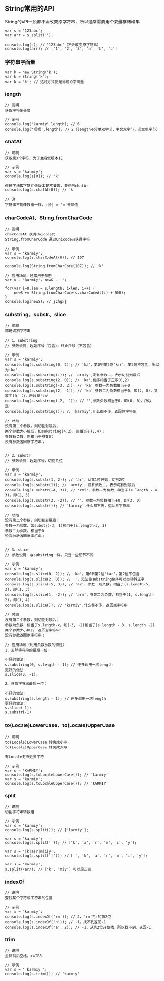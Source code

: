 ## String常用的API

String的API一般都不会改变原字符串，所以通常需要用个变量存储结果

    var s = '123abc';
    var arr = s.split('');
   
    console.log(s); // '123abc'（不会改变原字符串）
    console.log(arr); // ['1', '2', '3', 'a', 'b', 'c']
    
### 字符串字面量

    var k = new String('k');
    var k = String('k');
    var k = 'k'; // 这种方式便是常说的字面量
    
### length
    
    // 说明
    获取字符串长度
    
    // 示例
    console.log('karmiy'.length); // 6
    console.log('嗯嗯'.length); // 2（length不分单双字节，中文双字节、英文单字节）
    
### chatAt

    // 说明
    获取第X个字符，为了兼容低版本IE
    
    // 示例
    var s = 'karmiy';
    console.log(s[0]); // 'k'
    
    但是下标取字符在低版本IE不兼容，要使用chatAt
    console.log(s.chatAt(0)); // 'k'
    
    // 注
    字符串不能像数组一样，s[0] = 'm'来赋值
    
### charCodeAt、String.fromCharCode

    // 说明
    charCodeAt 获得Unicode码
    String.fromCharCode 通过Unicode码获得字符
    
    // 示例
    var s = 'karmiy';
    console.log(s.charCodeAt(0)); // 107
    
    console.log(String.fromCharCode(107)); // 'k'
    
    // 应用场景，通常用于加密
    var s = 'karmiy', newS = '';
    
    for(var i=0,len = s.length; i<len; i++) {
        newS += String.fromCharCode(s.charCodeAt(i) + 500);
    }
    console.log(newS); // ɟɕɦɡɝɭ
    
### substring、substr、slice

    // 说明
    都是切割字符串
    
    // 1、substring
    // 参数说明：起始序号（包含），终止序号（不包含）
    
    // 示例
    var s = 'karmiy';
    console.log(s.substring(0, 2)); // 'ka'，第0到第2位'kar'，第2位不包含，所以为'ka'
    console.log(s.substring(1)); // 'armiy',没有参数二，表示切割到最后
    console.log(s.substring(2, 0)); // 'ka',倒序相当于正序(0,2)
    console.log(s.substring(-3, 2)); // 'ka',参数一为负数相当于0
    console.log(s.substring(2, -1)); // 'ka',参数二为负数相当于0，即(2, 0)，又等于(0, 2)，所以是'ka'
    console.log(s.substring(-2, -1)); // '',参数负数相当于0，即(0, 0)，所以是''
    console.log(s.substring()); // 'karmiy',什么都不传，返回原字符串
    
    // 总结
    没有第二个参数，则切割到最后；
    两个参数大小相反，如substring(4,2)，则相当于(2,4)；
    参数有负数，则相当于参数0；
    没有参数返回原字符串；
    
    
    // 2、substr
    // 参数说明：起始序号，切割几位
    
    // 示例
    var s = 'karmiy';
    console.log(s.substr(1, 2)); // 'ar'，从第1位开始，切割2位
    console.log(s.substr(1)); // 'armiy'，没有参数二，表示切割到最后
    console.log(s.substr(-4, 3)); // 'rmi'，参数一为负数，相当于(s.length - 4, 3)，即(2, 3)
    console.log(s.substr(3, -2)); // ''，参数一为负数相当于0，即(3, 0)
    console.log(s.substr()); // 'karmiy',什么都不传，返回原字符串
    
    // 总结
    没有第二个参数，则切割到最后；
    参数一为负数，如substr(-3, 1)相当于(s.length-3, 1)
    参数二为负数，相当于0
    没有参数返回原字符串；
    
    
    // 3、slice
    // 参数说明：与substring一样，只是一些细节不同
    
    // 示例
    var s = 'karmiy';
    console.log(s.slice(0, 2)); // 'ka'，第0到第2位'kar'，第2位不包含
    console.log(s.slice(2, 0)); // ''，无法像substring倒序可以自动转正序
    console.log(s.slice(-5, 3)); // 'ar'，参数一为负数，相当于(s.length-5, 3)，即(1, 3)
    console.log(s.slice(1, -2)); // 'arm'，参数二为负数，相当于(1, s.length-2)，即(1, 4)
    console.log(s.slice()); // 'karmiy',什么都不传，返回原字符串
    
    // 总结
    没有第二个参数，则切割到最后；
    参数为负数，相当于s.length-x，如(-3, -2)相当于(s.length - 3, s.length -2)
    两个参数大小相反，返回空字符串''
    没有参数返回原字符串；
    
    // 应用场景（利用负数参数的特性）
    1、去除字符串的最后一位：
    
    不好的做法：
    s.substring(0, s.length - 1); // 还多调用一次length
    更好的做法：
    s.slice(0, -1);
    
    2、获取字符串最后一位：
    
    不好的做法：
    s.substring(s.length - 1); // 还多调用一次length
    更好的做法：
    s.slice(-1);
    s.substr(-1)
    
### to(Locale)LowerCase、to(Locale)UpperCase

    // 说明
    to(Locale)LowerCase 转换成小写
    to(Locale)UpperCase 转换成大写
    
    有Locale支持更多字符
    
    // 示例
    var s = 'KARMIY';
    console.log(s.toLocaleLowerCase()); // 'karmiy'
    var s = 'karmiy';
    console.log(s.toLocaleUpperCase()); // 'KARMIY'
    
### split

    // 说明
    切割字符串转数组
    
    // 示例
    var s = 'karmiy';
    console.log(s.split()); // ['karmiy'];
    
    var s = 'karmiy';
    console.log(s.split('')); // ['k', 'a', 'r', 'm', 'i', 'y'];
    
    var s = '|k|a|r|m|i|y';
    console.log(s.split('|')); // ['', 'k', 'a', 'r', 'm', 'i', 'y'];
    
    var s = 'karmiy';
    s.split(/ar/); // ['k', 'miy'] 可以是正则
    
### indexOf

    // 说明
    查找某个字符或字符串的位置
        
    // 示例
    var s = 'karmiy';
    console.log(s.indexOf('rm')); // 2，'rm'在s的第2位
    console.log(s.indexOf('n')); // -1，找不到返回-1
    console.log(s.indexOf('a', 2)); // -1，从第2位开始找，所以找不到，返回-1
    
### trim

    // 说明
    去除前后空格，>=IE8
    
    // 示例
    var s = ' karmiy ';
    console.log(s.trim()); // 'karmiy'
    



